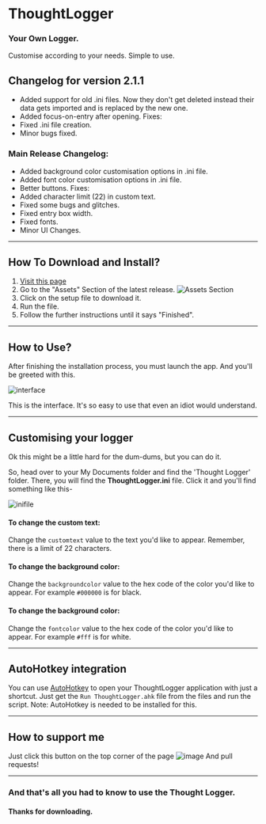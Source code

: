 # ThoughtLogger

### Your Own Logger.

Customise according to your needs. Simple to use. 

## Changelog for version 2.1.1

- Added support for old .ini files. Now they don't get deleted instead their data gets imported and is replaced by the new one.
- Added focus-on-entry after opening.
Fixes:
- Fixed .ini file creation.
- Minor bugs fixed.

### Main Release Changelog:

- Added background color customisation options in .ini file.
- Added font color customisation options in .ini file.
- Better buttons.
Fixes:
- Added character limit (22) in custom text. 
- Fixed some bugs and glitches.
- Fixed entry box width.
- Fixed fonts.
- Minor UI Changes.
---
## How To Download and Install?

1. [Visit this page](https://github.com/moiSentineL/Thought-Logger/releases)
2. Go to the "Assets" Section of the latest release.
![Assets Section](https://user-images.githubusercontent.com/68242099/134801722-ea27157d-d770-4f1a-99de-26d85b7afd43.png "Assets Section")
3. Click on the setup file to download it.
4. Run the file.
5. Follow the further instructions until it says "Finished".
---
## How to Use?

After finishing the installation process, you must launch the app. And you'll be greeted with this.

![interface](https://user-images.githubusercontent.com/68242099/135040367-b628056e-0554-4554-aaba-c56835e66a10.png "Interface")

This is the interface. It's so easy to use that even an idiot would understand.

---
## Customising your logger

Ok this might be a little hard for the dum-dums, but you can do it.

So, head over to your My Documents folder and find the 'Thought Logger' folder. There, you will find the **ThoughtLogger.ini** file.
Click it and you'll find something like this-

![inifile](https://user-images.githubusercontent.com/68242099/135040471-4d9fd50b-72d3-4696-baac-9490145b5b62.png ".ini file")

#### To change the custom text:
Change the `customtext` value to the text you'd like to appear. Remember, there is a limit of 22 characters.

#### To change the background color:
Change the `backgroundcolor` value to the hex code of the color you'd like to appear. For example `#000000` is for black.

#### To change the background color:
Change the `fontcolor` value to the hex code of the color you'd like to appear. For example `#fff` is for white.

---
## AutoHotkey integration

You can use [AutoHotkey](https://www.autohotkey.com/) to open your ThoughtLogger application with just a shortcut. Just get the `Run ThoughtLogger.ahk` file from the files and run the script.
Note: AutoHotkey is needed to be installed for this.

---
## How to support me

Just click this button on the top corner of the page ![image](https://user-images.githubusercontent.com/68242099/134804582-5936dece-ee1f-4bf0-b32b-f517322b2857.png "star button")
And pull requests!

---
### And that's all you had to know to use the Thought Logger.
#### Thanks for downloading.






